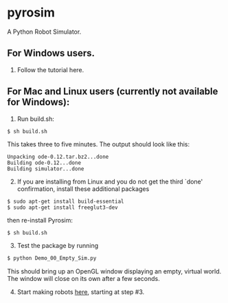 # pyrosim
A Python Robot Simulator.

## For Windows users.

1. Follow the tutorial here.

## For Mac and Linux users (currently not available for Windows):

1. Run build.sh:
```bash
$ sh build.sh
```
This takes three to five minutes. The output should look like this:
```
Unpacking ode-0.12.tar.bz2...done
Building ode-0.12...done
Building simulator...done
```

2. If you are installing from Linux and you do not get the third
`done' confirmation, install these additional packages
```
$ sudo apt-get install build-essential
$ sudo apt-get install freeglut3-dev
```
then re-install Pyrosim:
```
$ sh build.sh
```

3. Test the package by running
```bash
$ python Demo_00_Empty_Sim.py 
```
This should bring up an OpenGL window displaying an empty, virtual world.
The window will close on its own after a few seconds.

4. Start making robots [here](https://www.reddit.com/r/ludobots/wiki/pyrosim/simulation),
starting at step #3.

